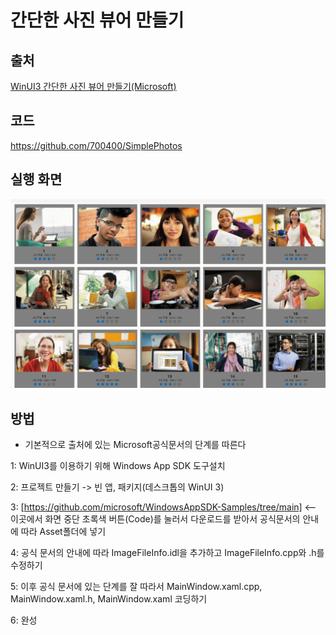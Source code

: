 # 간단한 사진 뷰어 만들기
## 출처
[WinUI3 간단한 사진 뷰어 만들기(Microsoft)](https://learn.microsoft.com/ko-kr/windows/apps/get-started/simple-photo-viewer-winui3?tabs=cpp)
## 코드
https://github.com/700400/SimplePhotos
## 실행 화면
![img](img/img_finalTest1/1.gif)
## 방법
* 기본적으로 출처에 있는 Microsoft공식문서의 단계를 따른다

1: WinUI3를 이용하기 위해 Windows App SDK 도구설치

2: 프로젝트 만들기 -> 빈 앱, 패키지(데스크톱의 WinUI 3)

3: [https://github.com/microsoft/WindowsAppSDK-Samples/tree/main] <-- 이곳에서 화면 중단 초록색 버튼(Code)를 눌러서 다운로드를 받아서 공식문서의 안내에 따라 Asset폴더에 넣기

4: 공식 문서의 안내에 따라 ImageFileInfo.idl을 추가하고 ImageFileInfo.cpp와 .h를 수정하기

5: 이후 공식 문서에 있는 단계를 잘 따라서 MainWindow.xaml.cpp, MainWindow.xaml.h, MainWindow.xaml 코딩하기

6: 완성

